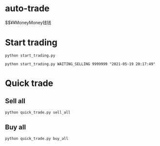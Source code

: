 # auto-trade
$$¥¥MoneyMoney钱钱

# Start trading
`python start_trading.py`

`python start_trading.py WAITING_SELLING 9999999 "2021-05-19 20:17:49"`


# Quick trade
## Sell all
`python quick_trade.py sell_all`
## Buy all
`python quick_trade.py buy_all`
